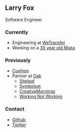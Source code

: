 ## Larry Fox

Software Engineer

### Currently

- Engineering at [WeTransfer]
- Working on a [30 year old Miata]

### Previously

- [Cushion](https://cushionapp.com)
- Partner at [Oak](https://oak.is)
  - [Siteleaf](https://siteleaf.com)
  - [Symbolset](https://symbolset.com)
  - [CreativeMornings](https://creativemornings.com)
  - [Working Not Working](https://workingnotworking.com)

### Contact

- [Github](https://github.com/larryfox)
- [Twitter](https://twitter.com/_larryfox)

[Paste]: https://paste.bywetransfer.com
[WeTransfer]: https://wetransfer.com
[30 year old Miata]: /writing/miata/
